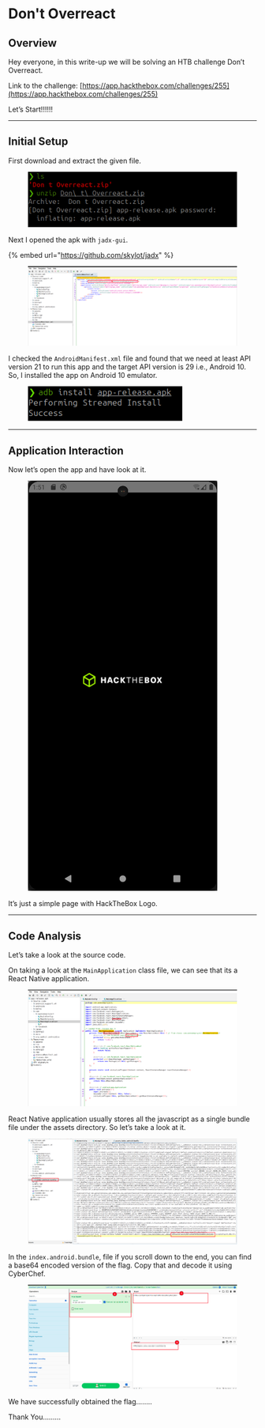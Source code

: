 # Don't Overreact

## Overview

Hey everyone, in this write-up we will be solving an HTB challenge Don’t Overreact.

Link to the challenge: [https://app.hackthebox.com/challenges/255](https://app.hackthebox.com/challenges/255)

Let’s Start!!!!!!

***

## Initial Setup

First download and extract the given file.

<figure><img src="../.gitbook/assets/Untitled (2) (1).png" alt=""><figcaption></figcaption></figure>

Next I opened the apk with `jadx-gui`.

{% embed url="https://github.com/skylot/jadx" %}

<figure><img src="../.gitbook/assets/Untitled 1 (2) (1).png" alt=""><figcaption></figcaption></figure>

I checked the `AndroidManifest.xml` file and found that we need at least API version 21 to run this app and the target API version is 29 i.e., Android 10. So, I installed the app on Android 10 emulator.

<figure><img src="../.gitbook/assets/Untitled 2 (2) (1).png" alt=""><figcaption></figcaption></figure>

***

## Application Interaction

Now let’s open the app and have look at it.

<figure><img src="../.gitbook/assets/Untitled 3 (2) (1).png" alt=""><figcaption></figcaption></figure>

It’s just a simple page with HackTheBox Logo.

***

## Code Analysis

Let’s take a look at the source code.

On taking a look at the `MainApplication` class file, we can see that its a React Native application.

<figure><img src="../.gitbook/assets/Untitled 4 (2) (1).png" alt=""><figcaption></figcaption></figure>

React Native application usually stores all the javascript as a single bundle file under the assets directory. So let’s take a look at it.

<figure><img src="../.gitbook/assets/Untitled 5 (2) (1).png" alt=""><figcaption></figcaption></figure>

In the `index.android.bundle`, file if you scroll down to the end, you can find a base64 encoded version of the flag. Copy that and decode it using CyberChef.

<figure><img src="../.gitbook/assets/Untitled 6 (2) (1).png" alt=""><figcaption></figcaption></figure>

We have successfully obtained the flag……..

Thank You………

